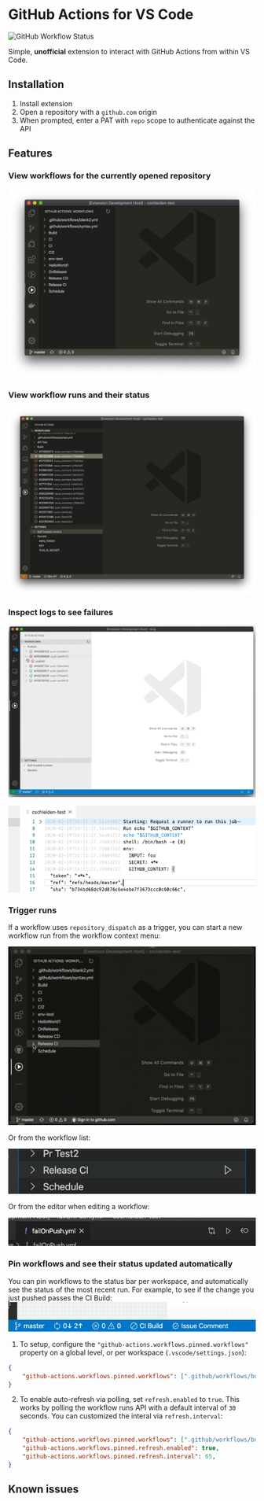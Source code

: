 # GitHub Actions for VS Code

![GitHub Workflow Status](https://img.shields.io/github/workflow/status/cschleiden/vscode-github-actions/Build)

Simple, **unofficial** extension to interact with GitHub Actions from within VS Code.

## Installation

1. Install extension
2. Open a repository with a `github.com` origin
3. When prompted, enter a PAT with `repo` scope to authenticate against the API

## Features

### View workflows for the currently opened repository

![See workflows and runs for the current repository](./media/runs.png)

### View workflow runs and their status

![View workflows and their status](./media/runs2.png)

### Inspect logs to see failures

![Display logs for workflow runs](./media/logs.gif)

![Colored logs](./media/colored-logs.png)

### Trigger runs

If a workflow uses `repository_dispatch` as a trigger, you can start a new workflow run from the workflow context menu:

![](./media/rdispatch.gif)

Or from the workflow list:

![](./media/inline-dispatch.png)

Or from the editor when editing a workflow:

![](./media/inline-dispatch-editor.png)

### Pin workflows and see their status updated automatically

You can pin workflows to the status bar per workspace, and automatically see the status of the most recent run. For example, to see if the change you just pushed passes the CI Build:
![](./media/pin-workflows.gif)

1. To setup, configure the `"github-actions.workflows.pinned.workflows"` property on a global level, or per workspace (`.vscode/settings.json`):

```json
{
    "github-actions.workflows.pinned.workflows": [".github/workflows/build.yml", ".github/workflows/create.yml"],
}
```

2. To enable auto-refresh via polling, set `refresh.enabled` to `true`. This works by polling the workflow runs API with a default interval of `30` seconds. You can customized the interal via `refresh.interval`:

```json
{
    "github-actions.workflows.pinned.workflows": [".github/workflows/build.yml", ".github/workflows/create.yml"],
    "github-actions.workflows.pinned.refresh.enabled": true,
    "github-actions.workflows.pinned.refresh.interval": 65,
}
```


## Known issues

